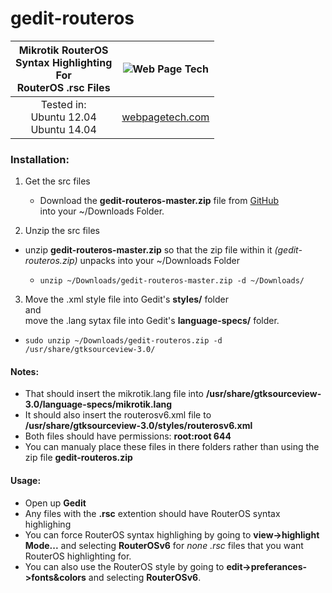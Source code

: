 # gedit-routeros

Mikrotik RouterOS <br /> Syntax Highlighting <br /> For <br /> RouterOS .rsc Files | ![Web Page Tech](https://avatars3.githubusercontent.com/u/10645972?v=3&s=200)
:---: | :---:
Tested in: <br /> Ubuntu 12.04 <br /> Ubuntu 14.04 | [webpagetech.com](http://webpagetech.com)

### Installation:

1. Get the src files
    * Download the __gedit-routeros-master.zip__ file from [GitHub](https://github.com/webpagetech/gedit-routeros/archive/master.zip) <br />into your ~/Downloads Folder.

2. Unzip the src files
  * unzip __gedit-routeros-master.zip__ so that the zip file within it _(gedit-routeros.zip)_ unpacks into your ~/Downloads Folder

    * `unzip ~/Downloads/gedit-routeros-master.zip -d ~/Downloads/`

3. Move the .xml style file into Gedit's __styles/__  folder <br /> and <br /> move the .lang sytax file into Gedit's __language-specs/__ folder.

  * `sudo unzip ~/Downloads/gedit-routeros.zip -d /usr/share/gtksourceview-3.0/`

#### Notes:

* That should insert the mikrotik.lang file into __/usr/share/gtksourceview-3.0/language-specs/mikrotik.lang__
* It should also insert the routerosv6.xml file to __/usr/share/gtksourceview-3.0/styles/routerosv6.xml__
* Both files should have permissions: __root:root 644__
* You can manualy place these files in there folders rather than using the zip file __gedit-routeros.zip__

#### Usage:

* Open up __Gedit__
* Any files with the __.rsc__ extention should have RouterOS syntax highlighing
* You can force RouterOS syntax highlighing by going to __view->highlight Mode...__ and selecting __RouterOSv6__ for _none .rsc_ files that you want RouterOS highlighting for.
* You can also use the RouterOS style by going to __edit->preferances->fonts&colors__ and selecting __RouterOSv6__. 
